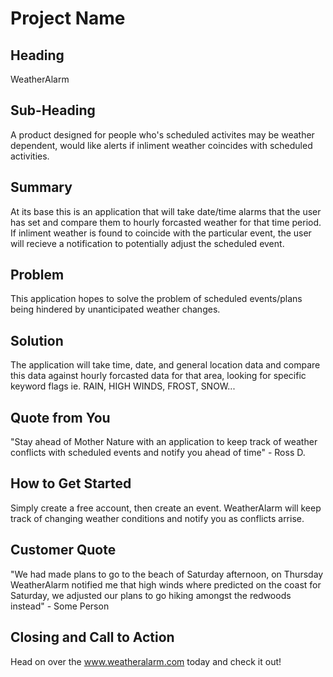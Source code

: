 # Project Name #

<!-- 
> This material was originally posted [here](http://www.quora.com/What-is-Amazons-approach-to-product-development-and-product-management). It is reproduced here for posterities sake.

There is an approach called "working backwards" that is widely used at Amazon. They work backwards from the customer, rather than starting with an idea for a product and trying to bolt customers onto it. While working backwards can be applied to any specific product decision, using this approach is especially important when developing new products or features.

For new initiatives a product manager typically starts by writing an internal press release announcing the finished product. The target audience for the press release is the new/updated product's customers, which can be retail customers or internal users of a tool or technology. Internal press releases are centered around the customer problem, how current solutions (internal or external) fail, and how the new product will blow away existing solutions.

If the benefits listed don't sound very interesting or exciting to customers, then perhaps they're not (and shouldn't be built). Instead, the product manager should keep iterating on the press release until they've come up with benefits that actually sound like benefits. Iterating on a press release is a lot less expensive than iterating on the product itself (and quicker!).

If the press release is more than a page and a half, it is probably too long. Keep it simple. 3-4 sentences for most paragraphs. Cut out the fat. Don't make it into a spec. You can accompany the press release with a FAQ that answers all of the other business or execution questions so the press release can stay focused on what the customer gets. My rule of thumb is that if the press release is hard to write, then the product is probably going to suck. Keep working at it until the outline for each paragraph flows. 

Oh, and I also like to write press-releases in what I call "Oprah-speak" for mainstream consumer products. Imagine you're sitting on Oprah's couch and have just explained the product to her, and then you listen as she explains it to her audience. That's "Oprah-speak", not "Geek-speak".

Once the project moves into development, the press release can be used as a touchstone; a guiding light. The product team can ask themselves, "Are we building what is in the press release?" If they find they're spending time building things that aren't in the press release (overbuilding), they need to ask themselves why. This keeps product development focused on achieving the customer benefits and not building extraneous stuff that takes longer to build, takes resources to maintain, and doesn't provide real customer benefit (at least not enough to warrant inclusion in the press release).
 -->
 
## Heading ##
  WeatherAlarm

## Sub-Heading ##
  A product designed for people who's scheduled activites may be weather dependent, would like alerts if inliment
  weather coincides with scheduled activities.

## Summary ##
  At its base this is an application that will take date/time alarms that the user has set and compare them to hourly forcasted weather for that time period.  If inliment weather is found to coincide with the particular event, the user will recieve a notification to potentially adjust the scheduled event.

## Problem ##
  This application hopes to solve the problem of scheduled events/plans being hindered by unanticipated weather changes.

## Solution ##
  The application will take time, date, and general location data and compare this data against hourly forcasted
  data for that area, looking for specific keyword flags ie. RAIN, HIGH WINDS, FROST, SNOW... 

## Quote from You ##
  "Stay ahead of Mother Nature with an application to keep track of weather conflicts with scheduled events
   and notify you ahead of time" - Ross D.

## How to Get Started ##
  Simply create a free account, then create an event.  WeatherAlarm will keep track of changing weather
   conditions and notify you as conflicts arrise.

## Customer Quote ##
  "We had made plans to go to the beach of Saturday afternoon, on Thursday WeatherAlarm notified me
    that high winds where predicted on the coast for Saturday, we adjusted our plans to go hiking amongst the
    redwoods instead" - Some Person

## Closing and Call to Action ##
  Head on over the www.weatheralarm.com today and check it out!
